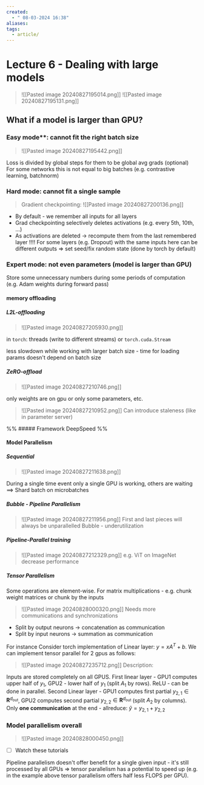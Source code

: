 ```yaml
---
created:
  - " 08-03-2024 16:38"
aliases: 
tags:
  - article/
---
```


# Lecture 6 - Dealing with large models

> ![[Pasted image 20240827195014.png]]
> ![[Pasted image 20240827195131.png]]


## What if a model is larger than GPU?
### Easy mode**: cannot fit the right batch size
> ![[Pasted image 20240827195442.png]]

 Loss is divided by global steps for them to be global avg grads (optional)
  For some networks this is not equal to big batches (e.g. contrastive learning, batchnorm) 
### **Hard mode**: cannot fit a single sample
> Gradient checkpointing:
> ![[Pasted image 20240827200136.png]]


 - By default - we remember all inputs for all layers
 - Grad checkpointing selectively deletes activations (e.g. every 5th, 10th, ...)
 - As activations are deleted -> recompute them from the last remembered layer
 !!!! For some layers (e.g. Dropout) with the same inputs here can be different outputs => set seed/fix random state (done by torch by default)
### **Expert mode**: not even parameters (model is larger than GPU)
Store some unnecessary numbers during some periods of computation (e.g. Adam weights during forward pass)
#### memory offloading
##### L2L-offloading
> ![[Pasted image 20240827205930.png]]
> 

in `torch`: threads (write to different streams) or `torch.cuda.Stream`

less slowdown while working with larger batch size - time for loading params doesn't depend on batch size
##### ZeRO-offload
> ![[Pasted image 20240827210746.png]]

only weights are on gpu or only some parameters, etc.

> ![[Pasted image 20240827210952.png]]
> Can introduce staleness (like in parameter server)


%% ##### Framework DeepSpeed %%


#### Model Parallelism

##### Sequential
> ![[Pasted image 20240827211638.png]]

During a single time event only a single GPU is working, others are waiting ==> Shard batch on microbatches

##### Bubble - Pipeline Parallelism
> ![[Pasted image 20240827211956.png]]
> First and last pieces will always be unparallelled
> Bubble - underutilization


##### Pipeline-Parallel training
> ![[Pasted image 20240827212329.png]]
> e.g. ViT on ImageNet decrease performance


##### Tensor Parallelism
Some operations are element-wise. For matrix multiplications - e.g. chunk weight matrices or chunk by the inputs
> ![[Pasted image 20240828000320.png]]
> Needs more communications and synchronizations

* Split by output neurons -> concatenation as communication 
* Split by input neurons -> summation as communication

For instance Consider torch implementation of Linear layer: $y = xA^{T} + b$. We can implement tensor parallel for 2 gpus as follows:
> ![[Pasted image 20240827235712.png]]
> Description:

Inputs are stored completely on all GPUS. First linear layer - GPU1 computes upper half of $y_{1}$, GPU2 - lower half of $y_{1}$ (split $A_{1}$ by rows). ReLU - can be done in parallel. Second Linear layer - GPU1 computes first partial $y_{2,1}\in \mathbf{R}^{d_{\text{out}}}$, GPU2 computes second partial $y_{2,2}\in \mathbf{R}^{d_{\text{out}}}$ (split $A_{2}$ by columns). Only **one communication** at the end - allreduce: $\hat{y} = y_{2, 1} + y_{2, 2}$


### Model parallelism overall
> ![[Pasted image 20240828000450.png]]
- [ ] Watch these tutorials

Pipeline parallelism doesn't offer benefit  for a single given input - it's still processed by all GPUs => tensor parallelism has a potential to speed up (e.g. in the example above tensor parallelism offers half less FLOPS per GPU). 